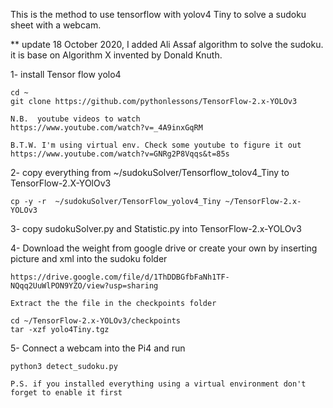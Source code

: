 This is the method to use tensorflow with yolov4 Tiny to solve a sudoku sheet with a webcam.

** update 18 October 2020, I added Ali Assaf algorithm to solve the sudoku.
   it is base on Algorithm X  invented by Donald Knuth. 

1- install Tensor flow yolo4
    
    cd ~
    git clone https://github.com/pythonlessons/TensorFlow-2.x-YOLOv3
    
    N.B.  youtube videos to watch   
    https://www.youtube.com/watch?v=_4A9inxGqRM
    
    B.T.W. I'm using virtual env. Check some youtube to figure it out
    https://www.youtube.com/watch?v=GNRg2P8Vqqs&t=85s
    
2-  copy everything from ~/sudokuSolver/Tensorflow_tolov4_Tiny to TensorFlow-2.X-YOlOv3
    
    cp -y -r  ~/sudokuSolver/TensorFlow_yolov4_Tiny ~/TensorFlow-2.x-YOLOv3
    
3- copy sudokuSolver.py and Statistic.py into TensorFlow-2.x-YOLOv3


4- Download the weight from google drive or create your own by inserting picture and xml into the sudoku folder

    https://drive.google.com/file/d/1ThDDBGfbFaNh1TF-NQqq2UuWlPON9YZO/view?usp=sharing
     
    Extract the the file in the checkpoints folder 
    
    cd ~/TensorFlow-2.x-YOLOv3/checkpoints
    tar -xzf yolo4Tiny.tgz 

5- Connect a webcam into the Pi4 and run 
    
    python3 detect_sudoku.py
    
    P.S. if you installed everything using a virtual environment don't forget to enable it first


     
